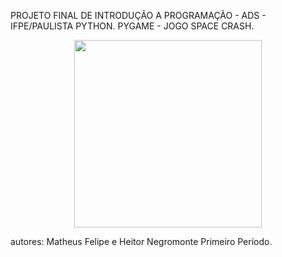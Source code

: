 
PROJETO FINAL DE INTRODUÇÃO A PROGRAMAÇÃO - ADS - IFPE/PAULISTA 
 PYTHON. PYGAME - JOGO SPACE CRASH.
 <p align="center">
  <img src="![game](https://user-images.githubusercontent.com/103079751/216784575-1072f965-d04a-4088-855f-3be4fd04c8b0.png)" width="300" height="300"/>
</p>

autores: Matheus Felipe e Heitor Negromonte
Primeiro Período.
